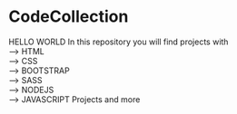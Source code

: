 # CodeCollection

HELLO WORLD 
In this repository you will find projects with <br/>
--> HTML <br/>
--> CSS <br/>
--> BOOTSTRAP <br/>
--> SASS <br/>
--> NODEJS <br/>
--> JAVASCRIPT Projects and more
